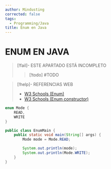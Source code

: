 ```yaml
---
author: Mindusting
corrected: false
tags:
  - Programming/Java
title: Enum en Java
---
```


# ENUM EN JAVA

> [!fail]- ESTE APARTADO ESTÁ INCOMPLETO
> > [!todo] #TODO

> [!help]- REFERENCIAS WEB
> - [W3 Schools (Enum)](https://www.w3schools.com/java/java_enums.asp)
> - [W3 Schools (Enum constructor)](https://www.w3schools.com/java/java_enum_constructor.asp)

```java
enum Mode {
    READ,
    WRITE
}

public class EnumMain {
    public static void main(String[] args) {
        Mode mode = Mode.READ;

        System.out.println(mode);
        System.out.println(Mode.WRITE);
    }
}
```
